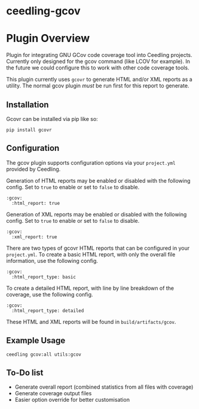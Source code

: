 ceedling-gcov
=============

# Plugin Overview

Plugin for integrating GNU GCov code coverage tool into Ceedling projects.
Currently only designed for the gcov command (like LCOV for example). In the
future we could configure this to work with other code coverage tools.

This plugin currently uses `gcovr` to generate HTML and/or XML reports as a
utility. The normal gcov plugin _must_ be run first for this report to generate.

## Installation

Gcovr can be installed via pip like so:

```
pip install gcovr
```

## Configuration

The gcov plugin supports configuration options via your `project.yml` provided
by Ceedling.

Generation of HTML reports may be enabled or disabled with the following
config. Set to `true` to enable or set to `false` to disable.

```
:gcov:
  :html_report: true
```

Generation of XML reports may be enabled or disabled with the following
config. Set to `true` to enable or set to `false` to disable.

```
:gcov:
  :xml_report: true
```

There are two types of gcovr HTML reports that can be configured in your
`project.yml`. To create a basic HTML report, with only the overall file
information, use the following config.

```
:gcov:
  :html_report_type: basic
```

To create a detailed HTML report, with line by line breakdown of the
coverage, use the following config.

```
:gcov:
  :html_report_type: detailed
```

These HTML and XML reports will be found in `build/artifacts/gcov`.

## Example Usage

```
ceedling gcov:all utils:gcov
```

## To-Do list

- Generate overall report (combined statistics from all files with coverage)
- Generate coverage output files
- Easier option override for better customisation 
